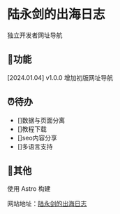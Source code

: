 # 陆永剑的出海日志

独立开发者网址导航

## 📌功能
[2024.01.04] v1.0.0 增加初版网址导航


## ⏰待办
- []数据与页面分离
- []教程下载
- []seo内容分享
- []多语言支持

## 🔮其他

使用 Astro 构建

网站地址：[陆永剑的出海日志](https://luyongjian.online)

<!-- 公众号：
![](http://github.com/用户名/仓库名/raw/master/路径(如果是根目录,可省略)/xxx.png) -->






